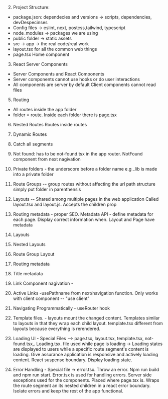 2. Project Structure:
- package.json: dependecies and versions -> scripts, dependencies, devDespecinses
- Config files -> eslint, next, postcss,tailwind, typescript
- node_modules -> packages we are using
- public folder -> static assets
- src -> app -> the real code/real work
- layout.tsx for all the common web things
- page.tsx Home component

3. React Server Components
- Server Components and React Components
- Server components cannot use hooks or do user interactions
- All components are server by default
Client components cannot read files

5. Routing
- All routes inside the app folder
- folder = route. Inside each folder there is page.tsx

6. Nested Routes
Routes inside routes

7. Dynamic Routes

8. Catch all segments

9. Not found: has to be not-found.tsx in the app router. NotFound component from next nagivation

10. Private folders - the underscore before a folder name e.g _lib is made into a private folder

11. Route Groups -- group routes without affecting the url path structure simply put folder in parenthensis

12. Layouts -- Shared among multiple pages in the web application
Called layout.tsx and layout.js. Accepts the children prop 

13. Routing metadata - proper SEO. Metadata API - define metadata for each page. Display correct information when. Layout and Page have metadata

14. Layouts

15. Nested Layouts

16. Route Group Layout

17. Routing metadata

18. Title metadata

19. Link Component nagivation - 

20. Active Links -usePathname from next/navigation function. Only works with client component -- "use client"

21. Navigating Programmatically - useRouter hook

22. Template files. - layouts mount the changed content. Templates similar to layouts in that they wrap each child layout. template.tsx different from layouts because everything is rerendered.

23. Loading UI - Special Files --> page.tsx, layout.tsx, template.tsx, not-found.tsx,. 
Loading.tsx. file used while page is loading -> Loading states are displayed to users while a specific route segment's content is loading. Give assurance application is responsive and actively loading content. React suspense boundary. Display loading state. 

24. Error Handling - Special file -> error.tsx. Throw an error. Npm run build and npm run start.
Error.tsx is used for handling errors. Server side exceptions used for the components. Placed where page.tsx is. Wraps the route segment an its nested children in a react error boundary. Isolate errors and keep the rest of the app functional.

